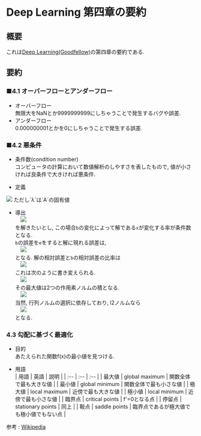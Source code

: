 # Deep Learning 第四章の要約
## 概要
 これは[Deep Learning(Goodfellow)](http://www.deeplearningbook.org/)の第四章の要約である.
 
## 要約
### ■4.1 オーバーフローとアンダーフロー
- オーバーフロー  
 無限大をNaNとか9999999999にしちゃうことで発生するバグや誤差.
- アンダーフロー  
 0.000000001とかを0にしちゃうことで発生する誤差.
 
 
### ■4.2 悪条件
- 条件数(condition number)  
  コンピュータの計算において数値解析のしやすさを表したもので, 値が小さければ良条件で大きければ悪条件.
  
- 定義  
<img src="https://latex.codecogs.com/gif.latex?\kappa(\mathbf{a})&space;=&space;max_i_j|\frac{\lambda_i}{\lambda_j}|">  
ただし`λ`は`A`の固有値  


- 導出  
　<img src="https://latex.codecogs.com/gif.latex?\boldsymbol{Ax=b}">  
を解きたいとし, この場合`b`の変化によって解である`x`が変化する率が条件数となる.  
`b`の誤差を`e`をすると解に現れる誤差は,  
　<img src="https://latex.codecogs.com/gif.latex?\boldsymbol{A^{-1}e}">  
となる. 解の相対誤差と`b`の相対誤差の比率は  
　<img src="https://wikimedia.org/api/rest_v1/media/math/render/svg/2ca16d17b71cd68866c440f1570b5d6a3ddcf7c7">  
これは次のように書き変えられる.  
　<img src="https://wikimedia.org/api/rest_v1/media/math/render/svg/bbc5a312d28f4164729fcadb782ade45cb713aed">  
その最大値は2つの作用素ノルムの積となる.  
　<img src="https://wikimedia.org/api/rest_v1/media/math/render/svg/da986df19c176694bafcb2ddafb2bbfc176d7543">  
当然, 行列ノルムの選択に依存しており, l2ノルムなら  
　<img src="https://latex.codecogs.com/gif.latex?\kappa(\mathbf{A})&space;=&space;max_i_j|\frac{\lambda_i}{\lambda_j}|">  
となる.  

### 4.3 勾配に基づく最適化
- 目的  
あたえられた関数f(x)の最小値を見つける.  

- 用語  
| 用語   | 英語              | 説明                                     |
| :--    | :--               | :--                                      |
| 最大値 | global maximum    | 関数全体で最も大きな値                   |
| 最小値 | global minimum    | 関数全体で最も小さな値                   |
| 極大値 | local maximum     | 近傍で最も大きな値                       |
| 極小値 | local minimum     | 近傍で最も小さな値                       |
| 臨界点 | critical points   | f'=0となる点                             |
| 停留点 | stationary points | 同上                                     |
| 鞍点   | saddle points     | 臨界点であるが極大値でも極小値でもない点 |
  

参考 : [Wikipedia](https://ja.wikipedia.org/wiki/%E6%9D%A1%E4%BB%B6%E6%95%B0)  
